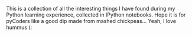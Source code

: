 <!-- 
.. title: A collection of ideas and chunks
.. slug: a-collection-of-ideas-and-chunks
.. date: 2015-07-20 19:00:00 UTC+02:00
.. tags: 
.. category: 
.. link: 
.. description: 
.. type: text
-->

This is a collection of all the interesting things I have found during my Python learning experience, collected in IPython notebooks. Hope it is for pyCoders like a good dip made from mashed chickpeas... Yeah, I love hummus (:
